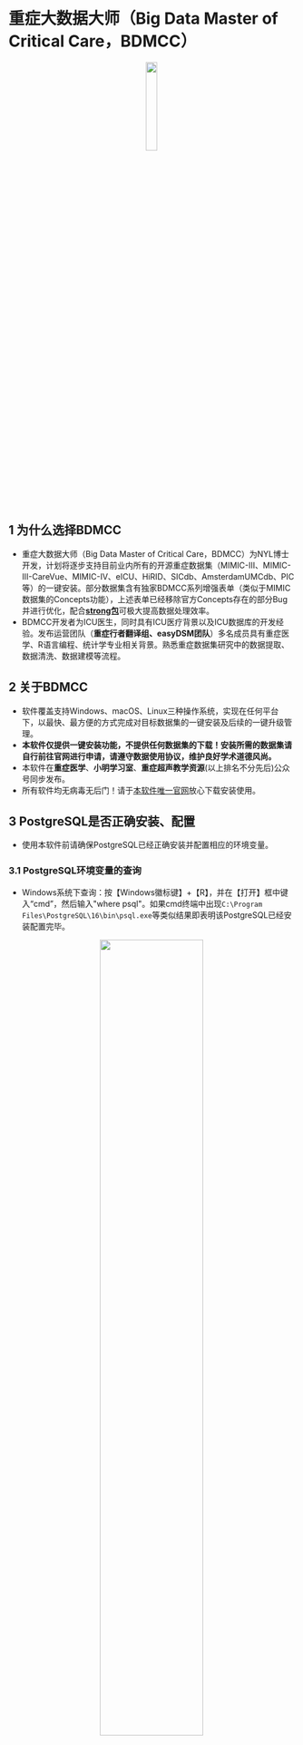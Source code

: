 # 重症大数据大师（Big Data Master of Critical Care，BDMCC）
<p align="center">
  <img src="https://raw.githubusercontent.com/ningyile/BDMCC_APP/main/img/mac_logo.png" width="20%" height="20%" />
</p>

## 1 为什么选择BDMCC

- 重症大数据大师（Big Data Master of Critical Care，BDMCC）为NYL博士开发，计划将逐步支持目前业内所有的开源重症数据集（MIMIC-III、MIMIC-III-CareVue、MIMIC-IV、eICU、HiRID、SICdb、AmsterdamUMCdb、PIC等）的一键安装。部分数据集含有独家BDMCC系列增强表单（类似于MIMIC数据集的Concepts功能），上述表单已经移除官方Concepts存在的部分Bug并进行优化，配合[**strong包**](https://github.com/ningyile/strongInstall_pkg)可极大提高数据处理效率。
- BDMCC开发者为ICU医生，同时具有ICU医疗背景以及ICU数据库的开发经验。发布运营团队（**重症行者翻译组、easyDSM团队**）多名成员具有重症医学、R语言编程、统计学专业相关背景。熟悉重症数据集研究中的数据提取、数据清洗、数据建模等流程。

## 2 关于BDMCC

- 软件覆盖支持Windows、macOS、Linux三种操作系统，实现在任何平台下，以最快、最方便的方式完成对目标数据集的一键安装及后续的一键升级管理。
- **本软件仅提供一键安装功能，不提供任何数据集的下载！安装所需的数据集请自行前往官网进行申请，请遵守数据使用协议，维护良好学术道德风尚。**
- 本软件在**重症医学**、**小明学习室**、**重症超声教学资源**(以上排名不分先后)公众号同步发布。
- 所有软件均无病毒无后门！请于[本软件唯一官网](https://github.com/ningyile/BDMCC_APP/releases)放心下载安装使用。

## 3 PostgreSQL是否正确安装、配置
- 使用本软件前请确保PostgreSQL已经正确安装并配置相应的环境变量。
### 3.1 PostgreSQL环境变量的查询
- Windows系统下查询：按【Windows徽标键】+【R】，并在【打开】框中键入“cmd”，然后输入"where psql"。如果cmd终端中出现`C:\Program Files\PostgreSQL\16\bin\psql.exe`等类似结果即表明该PostgreSQL已经安装配置完毕。
<p align="center">
  <img src="https://raw.githubusercontent.com/ningyile/BDMCC_APP/main/img/env_01.png" width="60%" height="60%" />
</p>

- macOS与Linux系统下查询：打开终端，然后输入"which psql"。如果终端中出现`/usr/local/bin/psql`等类似结果即表明该PostgreSQL已经安装配置完毕。
<p align="center">
  <img src="https://raw.githubusercontent.com/ningyile/BDMCC_APP/main/img/env_02.png" width="60%" height="60%" />
</p>

### 3.2 PostgreSQL在三大系统下的安装及配置。
- 若在上述查询中未能返回有效的结果，则证明PostgreSQL未安装或未正确配置。具体解决方案请看第一部分的视频教程。
  
## 4 BDMCC下载安装说明
- 请根据操作系统及芯片选择下载安装相应的程序文件。
### 4.1 Windows系统下载安装说明
- Windows系统仅支持Win10 2004及其后续版本（包括Win11）的X64架构，目前仅在Win10 22H2版本进行了测试。Windows系统查看版本的方法：按"Windows徽标键键"+"R"，并在“打开”框中键入“winver”，然后选择"确定"。如符合上述条件请下载安装`BDMCC_1.0.1_x64-setup.exe`。**请注意安装路径使用英文字母**。
### 4.2 macOS系统下载安装说明
- macOS Intel与M1/M2系列芯片的设备在安装后首次启动BDMCC软件时均会提示:`无法打开BDMCC.app，因为无法验证开发者`。请单击【取消】并使用如下方法解决：

    - 打开【终端】，在终端中输入下列代码，以开启“任何来源”。
    ```bash
    sudo spctl  --master-disable
    ```
	
    - 单击选择菜单：接着打开【系统偏好设置】，选择【安全性与隐私】，选择【通用】，可以看到【任何来源】已经选定。
    
    <p align="center">
      <img src="https://raw.githubusercontent.com/ningyile/BDMCC_APP/main/img/mac_01.png" width="60%" height="60%" />
    </p>
    
    - 窗口底部允许从以下位置下载的App会看到：已阻止使用“BDMCC”，因为来自身份不明的开发者。点击后面的【仍要打开】按钮。
    
    <p align="center">
      <img src="https://raw.githubusercontent.com/ningyile/BDMCC_APP/main/img/mac_02.png" width="60%" height="60%" />
    </p>
    <p align="center">
      <img src="https://raw.githubusercontent.com/ningyile/BDMCC_APP/main/img/mac_03.png" width="60%" height="60%" />
    </p>
    
    - 在弹出的确认弹窗中，点击【打开】按钮即可。
    <p align="center">
      <img src="https://raw.githubusercontent.com/ningyile/BDMCC_APP/main/img/mac_04.png" width="60%" height="60%" />
    </p>

    - 如果发现还是显示“已损坏，无法打开。您应该将它移到废纸篓”。请单击【取消】。接下来在终端粘贴复制输入命令：
    ```bash
    sudo xattr -r -d com.apple.quarantine /Applications/BDMCC.app
    ```
    <p align="center">
      <img src="https://raw.githubusercontent.com/ningyile/BDMCC_APP/main/img/mac_06.png" width="60%" height="60%" />
    </p>
    
- macOS Intel系列芯片请下载安装`BDMCC_1.0.1_x64.dmg`。理论上支持Big Sur以后的版本，目前仅在10代Intel芯片的Big Sur 11.6.1版本上进行了测试。

- macOS M1/M2系列芯片请下载安装`BDMCC_1.0.1_aarch64.dmg`。理论上支持Big Sur以后的版本，目前仅在M2 Max的Sonoma 14.1.1版本上进行了测试，建议将系统更新至最新版使用。
### 4.3 Linux系统下载安装说明
- Linux系统理论上支持所有Debian系发行版系统，目前仅在Ubuntu LTS 22.04版本进行了测试，如果在Linux上使用，强烈建议使用Ubuntu系统，其他发行版Linux不保证可正常运行。由于各发行版的Debian系统安装后可能缺失必要的依赖库。故需要下载本项目中的二进制程序**bdmcc_dep**，以完成依赖库的自动化校验，如查到缺失依赖库，则该程序会进行自动化安装。假如将二进制程序**bdmcc_dep**下载至桌面，则需在桌面打开终端，并输入以下命令即可完成依赖库的自动化校验及安装（若下列命令无法运行则需要使用`sudo chmod +x ./bdmcc_dep`命令赋予执行权限）：
```bash
./bdmcc_dep
```
<p align="center">
  <img src="https://raw.githubusercontent.com/ningyile/BDMCC_APP/main/img/bdmcc_dep_01.png" width="60%" height="60%" />
</p>
<p align="center">
  <img src="https://raw.githubusercontent.com/ningyile/BDMCC_APP/main/img/bdmcc_dep_02.png" width="60%" height="60%" />
</p>

- 完成依赖库校验后，请下载`BDMCC_1.0.1_amd64.deb`安装包，于所在路径开启终端，然后在终端下键入以下命令(xxxxxx修改为相应的BDMCC的版本号)即可完成安装：
```bash
sudo dpkg -i BDMCC_xxxxxx_amd64.deb
```

## 5 BDMCC使用说明

### 5.1 配置软件账户密码

- 打开软件后填写 PostgreSQL的账户和密码，如填写正确会有相应的提示。

### 5.2 选择数据集文件路径
- 选择数据集文件所在的路径（注意是**上一级路径**，本例中数据集文件路径为桌面的database文件夹，使用上一级目录在安装不同数据集时可以避免频繁切换数据文件夹）。数据集安装文件对应的文件夹对应关系如下表：

  | 数据集            | 版本号 | 对应的子一级（相对于上一级路径database）文件夹               |
  | ----------------- | ------ | ------------------------------------------------------------ |
  | MIMIC-III-Demo    | V1.4   | mimic-iii-clinical-database-demo-1.4                         |
  | MIMIC-III         | V1.4   | mimic-iii-clinical-database-1.4                              |
  | MIMIC-III-CareVue | V1.4   | mimic-iii-clinical-database-carevue-subset-1.4               |
  | MIMIC-IV          | V2.0   | mimic-iv-2.0                                                 |
  | MIMIC-IV          | V2.2   | mimic-iv-2.2                                                 |
  | MIMIC-IV          | V3.0   | mimic-iv-3.0                                                 |
  | MIMIC-IV          | V3.1   | mimic-iv-3.1                                                 |
  | MIMIC-IV-ED       | V2.2   | mimic-iv-ed-2.2                                              |
  | MIMIC-IV-Note     | V2.2   | mimic-iv-note-deidentified-free-text-clinical-notes-2.2      |
  | eICU              | V2.0   | eicu-collaborative-research-database-2.0                     |
  | AmsterdamUMCdb    | V1.0.2 | AmsterdamUMCdb-v1.0.2                                        |
  | PIC               | V1.1.0 | paediatric-intensive-care-database-1.1.0                     |
  | SICdb             | V1.0.5 | salzburg-intensive-care-database-sicdb-a-freely-accessible-intensive-care-database-1.0.5 |
  | SICdb             | V1.0.6 | salzburg-intensive-care-database-sicdb-a-freely-accessible-intensive-care-database-1.0.6 |
  | SICdb             | V1.0.8 | salzburg-intensive-care-database-sicdb-a-freely-accessible-intensive-care-database-1.0.8 |
  | INSPIRE           | V1.2   | inspire-a-publicly-available-research-dataset-for-perioperative-medicine-1.2 |
  | HiRID             | V1.1.1 | hirid-a-high-time-resolution-icu-dataset-1.1.1 |
  
  **注**：MIMIC-IV-ED和MIMIC-IV-Note分别安装至MIMIC-IV的ED、Note模块，目前只支持安装至MIMIC-IV-2.2版本下。

<p align="center">
  <img src="https://raw.githubusercontent.com/ningyile/BDMCC_APP/main/img/dir_tree_01.png" width="100%" height="100%" />
</p>


### 5.3 数据文件的目录结构
- 各个文件夹的目录树结构严格按照Physionet官网中原始数据文件的目录结构。如下图，以**MIMIC-IV V2.0为例 **，[官网](https://www.physionet.org/content/mimiciv/2.0/#files-panel)和下载的本地数据文件树目录结构需要完全保持一致。此外，在安装前BDMCC软件还会对原始的数据文件进行校验，以确定数据的准确性和唯一性。如文件校验未通过，则安装无法继续进行。
<p align="center">
  <img src="https://raw.githubusercontent.com/ningyile/BDMCC_APP/main/img/dir_tree_02.png" width="80%" height="80%" />
</p>

### 5.4 数据集安装的模块选择
- 各个文上述数据集大多包含三个模块：Base、Concepts和BDMCC（本软件构建的系列增强型表单）模块。其中Base是将数据文件拷贝至相应的数据集；Concepts模块则是官方在Base模块基础上进行进一步计算获取的表单如SOFA、APS评分等表单；BDMCC系列增强型表单则包含文章数据分析时的研究队列人群所需的常用数据，优化了官方Concepts中的部分bug，配合使用可大大减少代码量同时提高数据提取的效率。故上述模块安装顺序依次是Base、Concepts和BDMCC。当所依赖的模块不存在时，后续的模块无法进行安装，故选择模块时应根据设备上数据集模块的安装情况进行选择。

### 5.5 数据集占用磁盘空间情况
- 重症数据集会占用大量的磁盘空间。BDMCC软件在安装对应的数据集之前会校验PostgreSQL的数据路径的剩余空间，当磁盘剩余空间小于目标数据集所需的空间时，安装则难以为继。在不同系统中所占空间大小不一（相差不会很大），故BDMCC软件中设定的空间大小在原来基础上留3GB左右作为冗余空间。BDMCC软件中各数据集以及各模块设定的磁盘空间情况如下表：

  | 数据集             | 版本号  | Base模块     | Concepts模块 | BDMCC模块 |
  | ----------------- | ------ | --------    | ------------ | ------------ |
  | MIMIC-III-Demo    | V1.4   | 200 MB      | 30 MB        |              |
  | MIMIC-III         | V1.4   | 75 GB       | 8 GB         | 5 GB         |
  | MIMIC-III-CareVue | V1.4   | 38 GB       | 3 GB         | 5 GB         |
  | MIMIC-IV          | V2.0   | 99 GB       | 9 GB         | 5 GB         |
  | MIMIC-IV          | V2.2   | 102 GB      | 9 GB         | 5 GB         |
  | MIMIC-IV          | V3.0   | 120 GB      | 9 GB         | 5 GB         |
  | MIMIC-IV          | V3.1   | 130 GB      | 9 GB         | 5 GB         |
  | MIMIC-IV-ED | V2.2   | 5 GB（ED模块）     |              |              |
  | MIMIC-IV-Note | V2.2   | 9 GB（Note模块） |              |              |
  | eICU              | V2.0   | 55 GB       | 6 GB         |              |
  | AmsterdamUMCdb    | V1.0.2 | 228 GB      |              |              |
  | PIC               | V1.1.0 | 5 GB        |              |              |
  | SICdb             | V1.0.5 | 219 GB      |              |              |
  | SICdb             | V1.0.6 | 247 GB      |              |              |
  | SICdb             | V1.0.8 | 303 GB      |              |              |
  | INSPIRE           | V1.2   | 13 GB       |              |              |
  | HiRID             | V1.1.1 | 解压75 GB，安装118 GB |              |              |
  
  **注**：①MIMIC-IV-ED和MIMIC-IV-Note分别安装至MIMIC-IV的ED、Note模块，目前只支持安装至MIMIC-IV-2.2版本下；②HiRID先判断解压空间是否充足（至少75 GB），充足则解压，然后再判断PG所设置的data所在磁盘空间（安装PG时设定，默认是PG所在盘）是否充足（至少118 GB）。


### 5.6 数据集安装时间
- BDMCC软件具有极高的执行效率和性能。以10代intel CPU 10850K、内存64G的macOS为例，各数据集和模块的安装时间如下表：

  | DBeaver中对应数据集名称    | 数据集             | 版本号  | Base模块         | Concepts模块  | BDMCC模块     |
  | ----------------------- | ----------------- | ------ | --------         | ------------ | ------------ |
  | mimic3_demo             | MIMIC-III-Demo    | V1.4   | 10 s             | 19 s         |              |
  | mimic3                  | MIMIC-III         | V1.4   | 53 min           | 47 min       | 5 min        |
  | mimic3_carevue          | MIMIC-III-CareVue | V1.4   | 22 min           | 24 min       | 5 min        |
  | mimic4                  | MIMIC-IV          | V2.0   | 54 min           | 55 min       | 12 min       |
  | mimic4_v22              | MIMIC-IV          | V2.2   | 54 min           | 54 min       | 12 min       |
  | mimic4_v30              | MIMIC-IV          | V3.0   | 1 h 5 min        | 1 h 5 min    | 20 min       |
  | mimic4_v31              | MIMIC-IV          | V3.0   | 1 h 5 min        | 1 h 5 min    | 20 min       |
  | mimic4_v22              | MIMIC-IV-ED       | V2.2   | 30 s（ED模块）    |              |              |
  | mimic4_v22              | MIMIC-IV-Note     | V2.2   | 3 min（Note模块） |              |              |
  | eicu                    | eICU              | V2.0   | 15 min           |              |              |
  | amsterdamumcdb          | AmsterdamUMCdb    | V1.0.2 | 1 h 26 min       |              |              |
  | pic                     | PIC               | V1.1.0 | 3 min            |              |              |
  | sicdb                   | SICdb             | V1.0.5 | 2 h 30 min       |              |              |
  | sicdb_v106              | SICdb             | V1.0.6 | 2 h 35 min       |              |              |
  | sicdb_v108              | SICdb             | V1.0.8 | 2 h 40 min       |              |              |
  | inspire                 | INSPIRE           | V1.2   | 4 min            |              |              |
  | hirid                   | HiRID             | V1.1.1 | 2 h 20 min       |              |              |
  
  **注**：MIMIC-IV-ED和MIMIC-IV-Note分别安装至MIMIC-IV的ED、Note模块，目前只支持安装至MIMIC-IV-2.2版本下，故在R和DBeaver中连接上述两个模块只需连接MIMIC-IV数据集即可。
## 6 各系统运行截图

- Windows下默认主题、中文语言
<p align="center">
  <img src="https://raw.githubusercontent.com/ningyile/BDMCC_APP/main/img/win_run_01.png" width="80%" height="80%" />
</p>

- macOS下默认主题、中文语言
<p align="center">
  <img src="https://raw.githubusercontent.com/ningyile/BDMCC_APP/main/img/mac_run_01.png" width="80%" height="80%" />
</p>

- Linux系统默认主题、英文语言
<p align="center">
  <img src="https://raw.githubusercontent.com/ningyile/BDMCC_APP/main/img/linux_run_01.png" width="80%" height="80%" />
</p>

## 7 更新日志
- 详见BDMCC软件更新日志菜单
